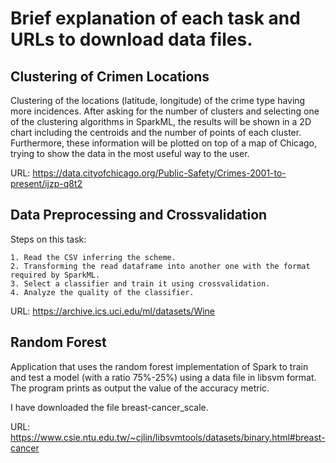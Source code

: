 # Brief explanation of each task and URLs to download data files.

## Clustering of Crimen Locations

Clustering of the locations (latitude, longitude) of the crime type having more incidences. After asking for the number of clusters and selecting one of the clustering algorithms in SparkML, the results will be shown in a 2D chart including the centroids and the number of points of each cluster. Furthermore, these information will be plotted on top of a map of Chicago, trying to show the data in the most useful way to the user.

URL: https://data.cityofchicago.org/Public-Safety/Crimes-2001-to-present/ijzp-q8t2

## Data Preprocessing and Crossvalidation

Steps on this task:

    1. Read the CSV inferring the scheme.
    2. Transforming the read dataframe into another one with the format required by SparkML.
    3. Select a classifier and train it using crossvalidation.
    4. Analyze the quality of the classifier.

URL: https://archive.ics.uci.edu/ml/datasets/Wine

## Random Forest

Application that uses the random forest implementation of Spark to train and test a model (with a ratio 75%-25%) using a data file in libsvm format. The program prints as output the value of the accuracy metric.

I have downloaded the file breast-cancer_scale.

URL: https://www.csie.ntu.edu.tw/~cjlin/libsvmtools/datasets/binary.html#breast-cancer
